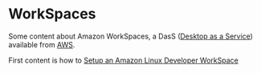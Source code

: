 # WorkSpaces

Some content about Amazon WorkSpaces, a DasS ([Desktop as a Service](https://en.wikipedia.org/wiki/Desktop_virtualization)) available from [AWS](https://aws.amazon.com/workspaces/).

First content is how to [Setup an Amazon Linux Developer WorkSpace](/2019-03.WorkSpaces.AmazonLinux.setup)